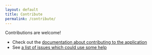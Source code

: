 ```yaml
---
layout: default
title: Contribute
permalink: /contribute/
---
```


Contributions are welcome!

- Check out the [documentation about contributing to the application](https://docs.scm-backup.org/en/latest/contribute-app/)
- See [a list of issues which could use some help](https://github.com/christianspecht/scm-backup/issues?q=is%3Aissue+is%3Aopen+label%3A%22help+wanted%22)

